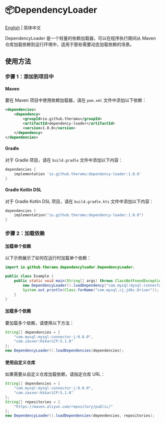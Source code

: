 # 📦DependencyLoader

[English](./README.md) | 简体中文

DependencyLoader 是一个轻量的依赖加载器，可以在程序执行期间从 Maven 仓库加载依赖到运行环境中，适用于那些需要动态加载依赖的场景。

##  使用方法

### 步骤 1：添加到项目中

#### Maven
要在 Maven 项目中使用依赖加载器，请在 `pom.xml` 文件中添加以下依赖：
```xml
<dependencies>
    <dependency>
        <groupId>io.github.theramu</groupId>
        <artifactId>dependency-loader</artifactId>
        <version>1.0.0</version>
    </dependency>
</dependencies>
```

#### Gradle
对于 Gradle 项目，请在 `build.gradle` 文件中添加以下内容：
```groovy
dependencies {
    implementation 'io.github.theramu:dependency-loader:1.0.0'
}
```

#### Gradle Kotlin DSL
对于 Gradle Kotlin DSL 项目，请在 `build.gradle.kts` 文件中添加以下内容：
```kotlin
dependencies {
    implementation("io.github.theramu:dependency-loader:1.0.0")
}
```

### 步骤 2：加载依赖

#### 加载单个依赖
以下示例展示了如何在运行时加载单个依赖：
```java
import io.github.theramu.dependencyloader.DependencyLoader;

public class Example {
    public static void main(String[] args) throws ClassNotFoundException {
        new DependencyLoader().loadDependency("com.mysql:mysql-connector-j:9.0.0");
        System.out.println(Class.forName("com.mysql.cj.jdbc.Driver"));
    }
}
```

#### 加载多个依赖
要加载多个依赖，请使用以下方法：
```java
String[] dependencies = {
    "com.mysql:mysql-connector-j:9.0.0",
    "com.zaxxer:HikariCP:5.1.0"
};
new DependencyLoader().loadDependencies(dependencies);
```

#### 使用自定义仓库
如果需要从自定义仓库加载依赖，请指定仓库 URL：
```java
String[] dependencies = {
    "com.mysql:mysql-connector-j:9.0.0",
    "com.zaxxer:HikariCP:5.1.0"
};
String[] repositories = {
    "https://maven.aliyun.com/repository/public/"
};
new DependencyLoader().loadDependencies(dependencies, repositories);
```
